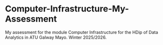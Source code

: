 # Computer-Infrastructure-My-Assessment
My assessment for the module Computer Infrastructure for the HDip of Data Analytics in ATU Galway Mayo. Winter 2025/2026. 

